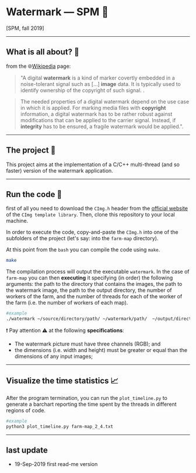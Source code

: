 # Watermark ― SPM :helicopter:
[SPM, fall 2019]

----
## What is all about? :mega:
from the :globe_with_meridians:[Wikipedia](https://en.wikipedia.org/wiki/Digital_watermarking) page:

> "A digital **watermark** is a kind of marker covertly embedded in a noise-tolerant signal such as [...] **image** data. It is typically used to identify ownership of the copyright of such signal. .

>The needed properties of a digital watermark depend on the use case in which it is applied. For marking media files with **copyright** information, a digital watermark has to be rather robust against modifications that can be applied to the carrier signal. Instead, if **integrity** has to be ensured, a fragile watermark would be applied.".

---
## The project :pencil:
This project aims at the implementation of a C/C++ multi-thread (and so faster) version of the watermark application.

---
## Run the code :rocket:

first of all you need to download the `CImg.h` header from the [official website](http://cimg.eu/) of the `CImg template library`. Then, clone this repository to your local machine. 

In order to execute the code, copy-and-paste the `CImg.h` into one of the subfolders of the project (let's say: into the `farm-map` directory).

At this point from the `bash` you can compile the code using  `make`.
```bash
make
```
The compilation process will output the executable `watermark`. In the case of `farm-map` you can then **executing** it specifying (in order) the following arguments: the path to the directory that contains the images, the path to the watermark image, the path to the output directory, the number of workers of the farm, and the number of threads for each of the worker of the farm (i.e. the number of workers of each map).
```bash
#example
./watermark ~/source/directory/path/ ~/watermark/path/  ~/output/directory/path/ 2 4
```

:exclamation: Pay attention :warning: at the following **specifications**:
- The watermark picture must have three channels (RGB); and
- the dimensions (i.e. width and height) must be greater or equal than the dimensions of any input images;

----
## Visualize the time statistics :chart_with_upwards_trend:
After the program termination, you can run the `plot_timeline.py` to generate a barchart reporting the time spent by the threads in different regions of code.
```bash
#example
python3 plot_timeline.py farm-map_2_4.txt
```

----
## last update
* 19-Sep-2019 first read-me version
